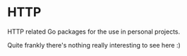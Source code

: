 # HTTP

HTTP related Go packages for the use in personal projects.

Quite frankly there's nothing really interesting to see here :)